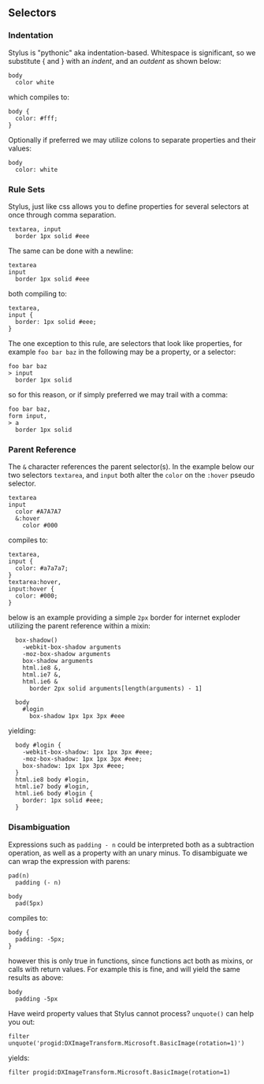 
## Selectors

### Indentation

Stylus is "pythonic" aka indentation-based. Whitespace is significant, so we substitute { and } with an _indent_, and an _outdent_ as shown below:

    body
      color white

which compiles to:

    body {
      color: #fff;
    }

Optionally if preferred we may utilize colons to separate properties and their values:

    body
      color: white

### Rule Sets

Stylus, just like css allows you to define properties for several selectors at once through comma separation.

    textarea, input
      border 1px solid #eee

The same can be done with a newline:

    textarea
    input
      border 1px solid #eee

both compiling to:

    textarea,
    input {
      border: 1px solid #eee;
    }

The one exception to this rule, are selectors that look like properties, for example `foo bar baz` in the following may be a property, or a selector:

    foo bar baz
    > input
      border 1px solid

so for this reason, or if simply preferred we may trail with a comma:

    foo bar baz,
    form input,
    > a
      border 1px solid

### Parent Reference

The `&` character references the parent selector(s). In the example below our two selectors `textarea`, and `input` both alter the `color` on the `:hover` pseudo selector. 

    textarea
    input
      color #A7A7A7
      &:hover
        color #000

compiles to:

    textarea,
    input {
      color: #a7a7a7;
    }
    textarea:hover,
    input:hover {
      color: #000;
    }

below is an example providing a simple `2px` border for internet exploder utilizing the parent reference within a mixin:

      box-shadow()
        -webkit-box-shadow arguments
        -moz-box-shadow arguments
        box-shadow arguments
        html.ie8 &,
        html.ie7 &,
        html.ie6 &
          border 2px solid arguments[length(arguments) - 1]

      body
        #login
          box-shadow 1px 1px 3px #eee

yielding:

      body #login {
        -webkit-box-shadow: 1px 1px 3px #eee;
        -moz-box-shadow: 1px 1px 3px #eee;
        box-shadow: 1px 1px 3px #eee;
      }
      html.ie8 body #login,
      html.ie7 body #login,
      html.ie6 body #login {
        border: 1px solid #eee;
      }

### Disambiguation

Expressions such as `padding - n` could be interpreted both as a subtraction operation, as well as a property with an unary minus. To disambiguate we can wrap the expression with parens:

    pad(n)
      padding (- n)

    body
      pad(5px)

compiles to:

    body {
      padding: -5px;
    }

however this is only true in functions, since functions act both as mixins, or calls with return values. For example this is fine, and will yield the same results as above:

    body
      padding -5px

Have weird property values that Stylus cannot process? `unquote()` can help you out:

    filter unquote('progid:DXImageTransform.Microsoft.BasicImage(rotation=1)')

yields:

    filter progid:DXImageTransform.Microsoft.BasicImage(rotation=1)
    